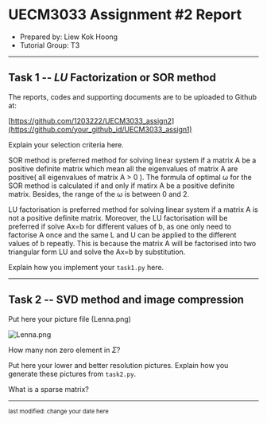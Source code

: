 UECM3033 Assignment #2 Report
========================================================

- Prepared by: Liew Kok Hoong
- Tutorial Group: T3

--------------------------------------------------------

## Task 1 --  $LU$ Factorization or SOR method

The reports, codes and supporting documents are to be uploaded to Github at: 

[https://github.com/1203222/UECM3033_assign2](https://github.com/your_github_id/UECM3033_assign1)

Explain your selection criteria here.

SOR method is preferred method for solving linear system if a matrix A be a positive definite matrix which mean all the eigenvalues of matrix A are positive( all eigenvalues of matrix A > 0 ). The formula of optimal ω for the SOR method is calculated if and only if matirx A  be a positive definite matrix. Besides, the range of the ω is between 0 and 2. 

LU factorisation is preferred method for solving linear system if a matrix A is not a positive definite matrix. Moreover, the LU factorisation will be preferred if solve Ax=b for different values of b, as one only need to factorise A once and the same L and U can be applied to the different values of b repeatly. This is because the matrix A will be factorised into two triangular form LU and solve the Ax=b by substitution.

Explain how you implement your `task1.py` here.



---------------------------------------------------------

## Task 2 -- SVD method and image compression

Put here your picture file (Lenna.png)

![Lenna.png](Lenna.png)

How many non zero element in $\Sigma$?

Put here your lower and better resolution pictures. Explain how you generate
these pictures from `task2.py`.

What is a sparse matrix?


-----------------------------------

<sup>last modified: change your date here</sup>
